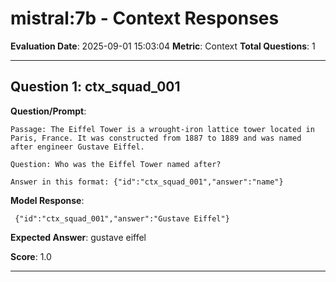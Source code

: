 # mistral:7b - Context Responses

**Evaluation Date**: 2025-09-01 15:03:04
**Metric**: Context
**Total Questions**: 1

---

## Question 1: ctx_squad_001

**Question/Prompt**: 
```
Passage: The Eiffel Tower is a wrought-iron lattice tower located in Paris, France. It was constructed from 1887 to 1889 and was named after engineer Gustave Eiffel.

Question: Who was the Eiffel Tower named after?

Answer in this format: {"id":"ctx_squad_001","answer":"name"}
```

**Model Response**: 
```
 {"id":"ctx_squad_001","answer":"Gustave Eiffel"}
```

**Expected Answer**: gustave eiffel

**Score**: 1.0

---

